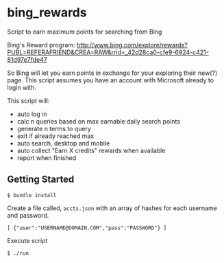 bing_rewards
============

Script to earn maximum points for searching from Bing

Bing's Reward program: http://www.bing.com/explore/rewards?PUBL=REFERAFRIEND&CREA=RAW&rrid=_42d28ca0-cfe9-6924-c421-81d97e7fde47

So Bing will let you earn points in exchange for your exploring their new(?) page. This script assumes you have an account with Microsoft already to login with.

This script will:
- auto log in
- calc n queries based on max earnable daily search points
- generate n terms to query
- exit if already reached max
- auto search, desktop and mobile
- auto collect "Earn X credits" rewards when available
- report when finished

## Getting Started

`$ bundle install`

Create a file called, `accts.json` with an array of hashes for
each username and password.  

``
[
  {"user":"USERNAME@DOMAIN.COM","pass":"PASSWORD"}
]
``

Execute script

`$ ./run`
